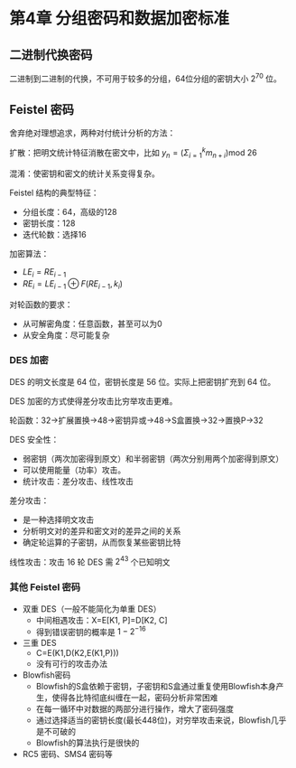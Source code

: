 # 第4章 分组密码和数据加密标准

## 二进制代换密码

二进制到二进制的代换，不可用于较多的分组，64位分组的密钥大小 $2^{70}$ 位。

## Feistel 密码

舍弃绝对理想追求，两种对付统计分析的方法：

扩散：把明文统计特征消散在密文中，比如 $y_n=(\Sigma_{i=1}^km_{n+i})\text{mod}\ 26$

混淆：使密钥和密文的统计关系变得复杂。

Feistel 结构的典型特征：

- 分组长度：64，高级的128
- 密钥长度：128
- 迭代轮数：选择16

加密算法：

- $LE_i=RE_{i-1}$
- $RE_i=LE_{i-1}\oplus F(RE_{i-1},k_i)$

对轮函数的要求：

- 从可解密角度：任意函数，甚至可以为0
- 从安全角度：尽可能复杂

### DES 加密

DES 的明文长度是 64 位，密钥长度是 56 位。实际上把密钥扩充到 64 位。

DES 加密的方式使得差分攻击比穷举攻击更难。

轮函数：32->扩展置换->48->密钥异或->48->S盒置换->32->置换P->32

DES 安全性：

- 弱密钥（两次加密得到原文）和半弱密钥（两次分别用两个加密得到原文）
- 可以使用能量（功率）攻击。
- 统计攻击：差分攻击、线性攻击

差分攻击：

- 是一种选择明文攻击
- 分析明文对的差异和密文对的差异之间的关系
- 确定轮运算的子密钥，从而恢复某些密钥比特

线性攻击：攻击 16 轮 DES 需 $2^{43}$ 个已知明文

### 其他 Feistel 密码

- 双重 DES（一般不能简化为单重 DES）
  - 中间相遇攻击：X=E[K1, P]=D[K2, C]
  - 得到错误密钥的概率是 $1-2^{-16}$
- 三重 DES
  - C=E(K1,D(K2,E(K1,P)))
  - 没有可行的攻击办法
- Blowfish密码
  - Blowfish的S盒依赖于密钥，子密钥和S盒通过重复使用Blowfish本身产生，使得各比特彻底纠缠在一起，密码分析非常困难
  - 在每一循环中对数据的两部分进行操作，增大了密码强度
  - 通过选择适当的密钥长度(最长448位)，对穷举攻击来说，Blowfish几乎是不可破的
  - Blowfish的算法执行是很快的
- RC5 密码、SMS4 密码等
